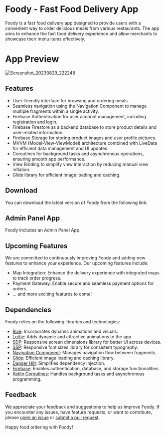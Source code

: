 # Foody - Fast Food Delivery App

Foody is a fast food delivery app designed to provide users with a convenient way to order delicious meals from various restaurants. The app aims to enhance the fast food delivery experience and allow merchants to showcase their menu items effectively.

# App Preview

![Screenshot_20230829_222248](https://github.com/Noctambulist-007/Foody/assets/137734510/b76816b3-56e5-4936-8ad1-921dab496bcb)

## Features

- User-friendly interface for browsing and ordering meals.
- Seamless navigation using the Navigation Component to manage multiple fragments within a single activity.
- Firebase Authentication for user account management, including registration and login.
- Firebase Firestore as a backend database to store product details and user-related information.
- Firebase Storage for storing product images and user profile pictures.
- MVVM (Model-View-ViewModel) architecture combined with LiveData for efficient data management and UI updates.
- Coroutines for background tasks and asynchronous operations, ensuring smooth app performance.
- View Binding to simplify view interaction by reducing manual view inflation.
- Glide library for efficient image loading and caching.

## Download

You can download the latest version of Foody from the following link:

## Admin Panel App

Foody includes an Admin Panel App.

## Upcoming Features

We are committed to continuously improving Foody and adding new features to enhance your experience. Our upcoming features include:

- Map Integration: Enhance the delivery experience with integrated maps to track order progress.
- Payment Gateway: Enable secure and seamless payment options for orders.
- ... and more exciting features to come!


## Dependencies

Foody relies on the following libraries and technologies:

- [Rive](https://rive.app/): Incorporates dynamic animations and visuals.
- [Lottie](https://github.com/airbnb/lottie-android): Adds dynamic and attractive animations to the app.
- [SDP](https://github.com/intuit/sdp): Responsive screen dimensions library for better UI across devices.
- [SSP](https://github.com/intuit/ssp): Responsive font sizes library for consistent typography.
- [Navigation Component](https://developer.android.com/guide/navigation): Manages navigation flow between fragments.
- [Glide](https://github.com/bumptech/glide): Efficient image loading and caching library.
- [Dagger Hilt](https://dagger.dev/hilt/): Simplifies dependency injection.
- [Firebase](https://firebase.google.com/): Enables authentication, database, and storage functionalities.
- [Kotlin Coroutines](https://github.com/Kotlin/kotlinx.coroutines): Handles background tasks and asynchronous programming.

## Feedback

We appreciate your feedback and suggestions to help us improve Foody. If you encounter any issues, have feature requests, or want to contribute, please [open an issue](https://github.com/yourusername/Foody/issues) or [submit a pull request](https://github.com/yourusername/Foody/pulls).

Happy food ordering with Foody!
